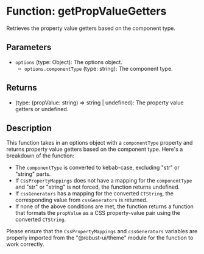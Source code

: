 # Function: getPropValueGetters

Retrieves the property value getters based on the component type.

## Parameters

- `options` (type: Object): The options object.
  - `options.componentType` (type: string): The component type.

## Returns

- (type: (propValue: string) => string | undefined): The property value getters or undefined.

## Description

This function takes in an options object with a `componentType` property and returns property value getters based on the component type. Here's a breakdown of the function:

- The `componentType` is converted to kebab-case, excluding "str" or "string" parts.
- If `CssPropertyMappings` does not have a mapping for the `componentType` and "str" or "string" is not forced, the function returns undefined.
- If `cssGenerators` has a mapping for the converted `CTString`, the corresponding value from `cssGenerators` is returned.
- If none of the above conditions are met, the function returns a function that formats the `propValue` as a CSS property-value pair using the converted `CTString`.

Please ensure that the `CssPropertyMappings` and `cssGenerators` variables are properly imported from the "@robust-ui/theme" module for the function to work correctly.
